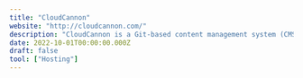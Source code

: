 ```yaml
---
title: "CloudCannon"
website: "http://cloudcannon.com/"
description: "CloudCannon is a Git-based content management system (CMS) for Jamstack-powered websites. "
date: 2022-10-01T00:00:00.000Z
draft: false
tool: ["Hosting"]
---
```


